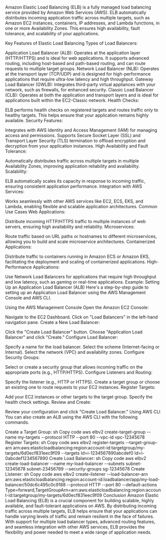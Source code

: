 Amazon Elastic Load Balancing (ELB) is a fully managed load balancing service provided by Amazon Web Services (AWS). ELB automatically distributes incoming application traffic across multiple targets, such as Amazon EC2 instances, containers, IP addresses, and Lambda functions, in one or more Availability Zones. This ensures high availability, fault tolerance, and scalability of your applications.

Key Features of Elastic Load Balancing
Types of Load Balancers:

Application Load Balancer (ALB): Operates at the application layer (HTTP/HTTPS) and is ideal for web applications. It supports advanced routing, including host-based and path-based routing, and can route requests to multiple target groups.
Network Load Balancer (NLB): Operates at the transport layer (TCP/UDP) and is designed for high-performance applications that require ultra-low latency and high throughput.
Gateway Load Balancer (GWLB): Integrates third-party virtual appliances with your network, such as firewalls, for enhanced security.
Classic Load Balancer (CLB): Operates at both the application and transport layers and is ideal for applications built within the EC2-Classic network.
Health Checks:

ELB performs health checks on registered targets and routes traffic only to healthy targets. This helps ensure that your application remains highly available.
Security Features:

Integrates with AWS Identity and Access Management (IAM) for managing access and permissions.
Supports Secure Socket Layer (SSL) and Transport Layer Security (TLS) termination to offload encryption and decryption from your application instances.
High Availability and Fault Tolerance:

Automatically distributes traffic across multiple targets in multiple Availability Zones, improving application reliability and availability.
Scalability:

ELB automatically scales its capacity in response to incoming traffic, ensuring consistent application performance.
Integration with AWS Services:

Works seamlessly with other AWS services like EC2, ECS, EKS, and Lambda, enabling flexible and scalable application architectures.
Common Use Cases
Web Applications:

Distribute incoming HTTP/HTTPS traffic to multiple instances of web servers, ensuring high availability and reliability.
Microservices:

Route traffic based on URL paths or hostnames to different microservices, allowing you to build and scale microservice architectures.
Containerized Applications:

Distribute traffic to containers running in Amazon ECS or Amazon EKS, facilitating the deployment and scaling of containerized applications.
High-Performance Applications:

Use Network Load Balancers for applications that require high throughput and low latency, such as gaming or real-time applications.
Example: Setting Up an Application Load Balancer (ALB)
Here's a step-by-step guide to setting up an Application Load Balancer using the AWS Management Console and AWS CLI.

Using the AWS Management Console
Open the Amazon EC2 Console:

Navigate to the EC2 Dashboard.
Click on "Load Balancers" in the left-hand navigation pane.
Create a New Load Balancer:

Click the "Create Load Balancer" button.
Choose "Application Load Balancer" and click "Create."
Configure Load Balancer:

Specify a name for the load balancer.
Select the scheme (Internet-facing or Internal).
Select the network (VPC) and availability zones.
Configure Security Groups:

Select or create a security group that allows incoming traffic on the appropriate ports (e.g., HTTP/HTTPS).
Configure Listeners and Routing:

Specify the listener (e.g., HTTP or HTTPS).
Create a target group or choose an existing one to route requests to your EC2 instances.
Register Targets:

Add your EC2 instances or other targets to the target group.
Specify the health check settings.
Review and Create:

Review your configuration and click "Create Load Balancer."
Using AWS CLI
You can also create an ALB using the AWS CLI with the following commands.

Create a Target Group:
sh
Copy code
aws elbv2 create-target-group --name my-targets --protocol HTTP --port 80 --vpc-id vpc-12345678
Register Targets:
sh
Copy code
aws elbv2 register-targets --target-group-arn arn:aws:elasticloadbalancing:region:account-id:targetgroup/my-targets/6d0ecf831eec9f09 --targets Id=i-1234567890abcdef0 Id=i-0abcdef1234567890
Create Load Balancer:
sh
Copy code
aws elbv2 create-load-balancer --name my-load-balancer --subnets subnet-12345678 subnet-23456789 --security-groups sg-12345678
Create Listener:
sh
Copy code
aws elbv2 create-listener --load-balancer-arn arn:aws:elasticloadbalancing:region:account-id:loadbalancer/app/my-load-balancer/50dc6c495c0c9188 --protocol HTTP --port 80 --default-actions Type=forward,TargetGroupArn=arn:aws:elasticloadbalancing:region:account-id:targetgroup/my-targets/6d0ecf831eec9f09
Conclusion
Amazon Elastic Load Balancing (ELB) is a crucial component for building scalable, highly available, and fault-tolerant applications on AWS. By distributing incoming traffic across multiple targets, ELB helps ensure that your applications can handle varying levels of traffic and remain resilient in the face of failures. With support for multiple load balancer types, advanced routing features, and seamless integration with other AWS services, ELB provides the flexibility and power needed to meet a wide range of application needs.